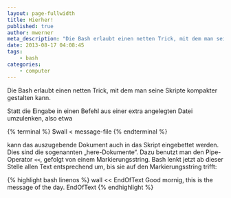 ```yaml
---
layout: page-fullwidth
title: Hierher!
published: true
author: mwerner
meta_description: "Die Bash erlaubt einen netten Trick, mit dem man seine Skripte kompakter gestalten kann."
date: 2013-08-17 04:08:45
tags:
    - bash
categories:
    - computer
---
```


Die Bash erlaubt einen netten Trick, mit dem man seine Skripte kompakter gestalten kann.
<!--more-->
  Statt die Eingabe in einen Befehl aus einer extra angelegten Datei umzulenken, also etwa

{% terminal %}
$wall < message-file
{% endterminal %}

kann das auszugebende Dokument auch in das Skript eingebettet werden. Dies sind die sogenannten „here-Dokumente“.
Dazu benutzt man den Pipe-Operator `<<`, gefolgt von einem Markierungsstring. Bash lenkt jetzt ab dieser Stelle allen Text entsprechend um, bis sie auf den
Markierungsstring trifft:

{% highlight bash linenos %}
wall << EndOfText
Good mornig, this is the message of the day.
EndOfText
{% endhighlight %}
